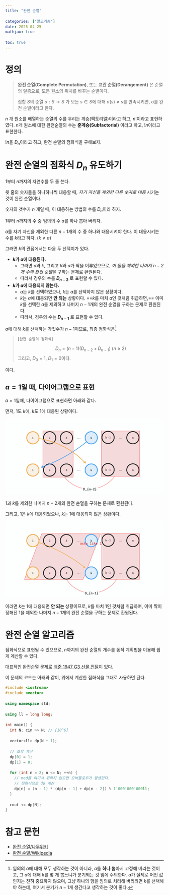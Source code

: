 ```yaml
---
title: "완전 순열"

categories: ["알고리즘"]
date: 2025-04-25
mathjax: true

toc: true
---
```


# 정의

> **완전 순열(Complete Permutation)**, 또는 **교란 순열(Derangement)** 은 순열의 일종으로, 모든 원소의 위치를 바꾸는 순열이다.
>   
> 집합 $S$의 순열 $\sigma: S \to S$ 가 모든 $s \in S$에 대해 $\sigma(s) \neq s$를 만족시키면, $\sigma$를 완전 순열이라고 한다.

$n$ 개 원소를 배열하는 순열의 수를 우리는 계승(팩토리얼)이라고 하고, $n!$이라고 표현하였다. $n$개 원소에 대한 완전순열의 수는 **준계승(Subfactorial)** 이라고 하고, $!n$이라고 표현한다.

$!n$을 $D_n$이라고 하고, 완전 순열의 점화식을 구해보자.

# 완전 순열의 점화식 $D_n$ 유도하기

1부터 $n$까지의 자연수를 두 줄 쓴다.

윗 줄의 숫자들을 하나하나씩 대응할 때, *자기 자신을 제외한 다른 숫자로 대응* 시키는 것이 완전 순열이다. 

숫자의 갯수가 $n$ 개일 때, 이 대응하는 방법의 수를 $D_n$이라 하자.

1부터 $n$까지의 수 중 임의의 수 $a$를 하나 뽑아 버리자.

$a$를 자기 자신을 제외한 다른 $n-1$개의 수 중 하나와 대응시켜야 한다. 이 대응시키는 수를 $k$라고 하자. $(k \neq a)$

그러면 $k$의 관점에서는 다음 두 선택지가 있다.
* **$k$가 $a$에 대응된다.**
  * 그러면 $a$와 $k$, 그리고 $k$와 $a$가 짝을 이루었으므로, *이 둘을 제외한 나머지 $n - 2$개 수의 완전 순열*을 구하는 문제로 환원된다.
  * 따라서 경우의 수를 **$D_{n-2}$** 로 표현할 수 있다.
* **$k$가 $a$에 대응되지 않는다.**
  * $a$는 $k$를 선택하였으나, $k$는 $a$를 선택하지 않은 상황이다. 
  * $k$는 $a$에 대응되면 **안 되는** 상황이다. ==$k$를 마치 $a$인 것처럼 취급하면,== 이미 $k$를 선택한 $a$를 제외하고 나머지 $n-1$개의 완전 순열을 구하는 문제로 환원된다.
  * 따라서, 경우의 수는 **$D_{n-1}$** 로 표현할 수 있다.

$a$에 대해 $k$를 선택하는 가짓수가 $n-1$이므로, 최종 점화식은[^1]

[^1]: 임의의 $a$에 대해 모두 생각하는 것이 아니라, $a$를 **하나** 뽑아서 고정해 버리는 것이고, 그 $a$에 대해 $k$를 몇 개 뽑느냐가 분기되는 것 임에 주의한다. $a$가 실제로 어떤 값인지는 전혀 중요하지 않으며, 그냥 하나의 항을 임의로 처리해 버리려면 $k$를 선택해야 하는데, 여기서 분기가 $n-1$개 생긴다고 생각하는 것이 좋다.

> [`완전 순열의 점화식`]
> 
> $$
> D_n = (n-1)(D_{n-2} + D_{n-1}) \ (n \geq 2)
> $$
> 그리고, $D_0 = 1$, $D_1 = 0$이다.

이다.

## $a=1$일 때, 다이어그램으로 표현

$a = 1$일때, 다이어그램으로 표현하면 아래와 같다.

먼저, $1$도 $k$에, $k$도 $1$에 대응된 상황이다.

![](./assets/00.png)

$1$과 $k$를 제외한 나머지 $n-2$개의 완전 순열을 구하는 문제로 환원된다.

그리고, $1$은 $k$에 대응되었으나, $k$는 $1$에 대응되지 않은 상황이다.

![](./assets/01.png)

이러면 $k$는 $1$에 대응되면 **안 되는** 상황이므로, $k$를 마치 $1$인 것처럼 취급하여, 이미 짝이 정해진 $1$을 제외한 나머지 $n-1$개의 완전 순열을 구하는 문제로 환원된다.

# 완전 순열 알고리즘

점화식으로 표현될 수 있으므로, $n$까지의 완전 순열의 개수를 동적 계획법을 이용해 쉽게 계산할 수 있다.

대표적인 완전순열 문제로 [백준 1947 G3 선물 전달](https://www.acmicpc.net/problem/1947)이 있다.

이 문제의 코드는 아래와 같이, 위에서 계산한 점화식을 그대로 사용하면 된다.

```cpp
#include <iostream>
#include <vector>

using namespace std;

using ll = long long;

int main() {
  int N; cin >> N; // [10^6]

  vector<ll> dp(N + 1);

  // 초항 계산
  dp[0] = 1; 
  dp[1] = 0;

  for (int n = 2; n <= N; ++n) {
    // mod를 여기서 취하지 않으면 오버플로우가 발생한다.
    // 점화식으로 dp 계산
    dp[n] = (n - 1) * (dp[n - 1] + dp[n - 2]) % 1'000'000'000ll;
  }

  cout << dp[N];
}
```

# 참고 문헌

- [완전 순열/나무위키](https://namu.wiki/w/%EC%99%84%EC%A0%84%20%EC%88%9C%EC%97%B4)
- [완전 순열/Wikipedia](https://ko.wikipedia.org/wiki/%EC%99%84%EC%A0%84%EC%88%9C%EC%97%B4)
